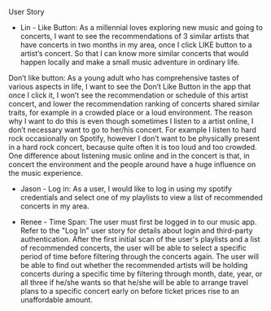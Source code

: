 User Story

- Lin - 
Like Button: 
As a millennial loves exploring new music and going to concerts, I want to see the recommendations of 3 similar artists that have concerts in two months in my area, once I click LIKE button to a artist’s concert. So that I can know more similar concerts that would happen locally and make a small music adventure in ordinary life. 

Don’t like button: 
As a young adult who has comprehensive tastes of various aspects in life, I want to see the Don’t Like Button in the app that once I click it, I won’t see the recommendation or schedule of this artist concert, and lower the recommendation ranking of concerts shared similar traits, for example in a crowded place or a loud environment. The reason why I want to do this is even though sometimes I listen to a artist online, I don’t necessary want to go to her/his concert. For example I listen to hard rock occasionally on Spotify, however I don’t want to be physically present in a hard rock concert, because quite often it is too loud and too crowded. One difference about listening music online and in the concert is that, in concert the environment and the people around have a huge influence on the music experience. 


- Jason -
Log in:
As a user, I would like to log in using my spotify credentials and select one of my playlists to view a list of recommended concerts in my area.

- Renee - 
Time Span:
The user must first be logged in to our music app. Refer to the "Log In" user story for details about login and third-party authentication. After the first initial scan of the user's playlists and a list of recommended concerts, the user will be able to select a specific period of time before filtering through the concerts again. The user will be able to find out whether the recommended artists will be holding concerts during a specific time by filtering through month, date, year, or all three if he/she wants so that he/she will be able to arrange travel plans to a specific concert early on before ticket prices rise to an unaffordable amount.




